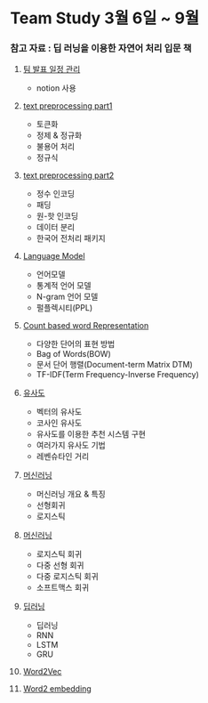 # Team Study 3월 6일 ~ 9월 
### 참고 자료 : 딥 러닝을 이용한 자연어 처리 입문 책  

1. [팀 발표 일정 관리](https://www.notion.so/3-2-10a822f1aadc49678ab9787b3b5bfc10)
    - notion 사용

2. [text preprocessing part1](https://www.notion.so/Part1-56095681f8564adb8c59e6e7c728bfd6)
    - 토큰화
    - 정제 & 정규화
    - 불용어 처리
    - 정규식

3. [text preprocessing part2](https://www.notion.so/Part2-fa7be11f27c24a3fa6f058a5c3f4bab7)
    - 정수 인코딩
    - 패딩
    - 원-핫 인코딩
    - 데이터 분리
    - 한국어 전처리 패키지
4. [Language Model](https://www.notion.so/5e4b5dd748be4e5296c30f387eeee3a8)
    - 언어모델
    - 통계적 언어 모델
    - N-gram 언어 모델
    - 펄플렉시티(PPL)  

5. [Count based word Representation](https://www.notion.so/997ccbba660b494ba6c3523d64afc553)
    - 다양한 단어의 표현 방법
    - Bag of Words(BOW)
    - 문서 단어 행렬(Document-term Matrix DTM)
    - TF-IDF(Term Frequency-Inverse Frequency)

6. [유사도](https://www.notion.so/Vector-Similarity-543695933ddf4f628f32f15f90a9ea71)
    - 벡터의 유사도 
    - 코사인 유사도
    - 유사도를 이용한 추천 시스템 구현
    - 여러가지 유사도 기법
    - 레벤슈타인 거리
7. [머신러닝](https://www.notion.so/Machine-Learning-147b890d09254af6909dd41e195809d5)
    - 머신러닝 개요 & 특징
    - 선형회귀
    - 로지스틱 
8. [머신러닝](https://www.notion.so/Machine-Learning-40d3ab4425e248cea5ab0de2a9c99ae7)
    - 로지스틱 회귀
    - 다중 선형 회귀
    - 다중 로지스틱 회귀
    - 소프트맥스 회귀  
9. [딥러닝](https://www.notion.so/RNN-LSTM-9a4027bac41542e1a1c7ef905116c135)
    - 딥러닝 
    - RNN
    - LSTM
    - GRU
10. [Word2Vec]()
11. [Word2 embedding]()
